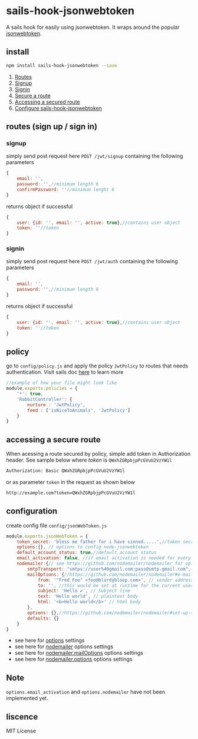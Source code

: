 # sails-hook-jsonwebtoken

A sails hook for easily using jsonwebtoken. It wraps around the popular [jsonwebtoken](https://github.com/auth0/node-jsonwebtoken).

## install

```bash
npm install sails-hook-jsonwebtoken --save
```
1. [Routes](#routes-sign-up--sign-in)
  1. [Signup](#signup)
  2. [Signin](#signin)
2. [Secure a route](#policy)
3. [Accessing a secured route](#accessing-a-secure-route)
4. [Configure sails-hook-jsonwebtoken](#configuration)


## routes (sign up / sign in)

### signup

simply send post request here `POST /jwt/signup` containing the following parameters

```javascript
{
    email: '',
    password: '',//minimum length 6
    confirmPassword: ''//minimum lenght 6
}
```

returns object if successful

```javascript
{
    user: {id: '', email: '', active: true},//contains user object
    token: ''//token
}
```

### signin

simply send post request here `POST /jwt/auth` containing the following parameters

```javascript
{
    email: '',
    password: '',//minimum length 6
}
```

returns object if successful

```javascript
{
    user: {id: '', email: '', active: true},//contains user object
    token: ''//token
}
```

## policy

go to `config/policy.js` and apply the policy `JwtPolicy` to routes that needs authentication.
Visit sails doc [here](http://sailsjs.org/documentation/concepts/policies#?to-apply-a-policy-to-a-specific-controller-action) to learn more

```javascript
//example of how your file might look like
module.exports.policies = {
    '*': true,
    'RabbitController': {
        nurture : 'JwtPolicy',
        feed : ['isNiceToAnimals', 'JwtPolicy']
    }
}
```

## accessing a secure route

When acessing a route secured by policy, simple add token in Authorization header. See sample below where *token* is
`QWxhZGRpbjpPcGVuU2VzYW1l`

```html
Authorization: Basic QWxhZGRpbjpPcGVuU2VzYW1l
```

or as parameter `token` in the request as shown below

```html
http://example.com?token=QWxhZGRpbjpPcGVuU2VzYW1l
```

## configuration

create config file `config/jsonWebToken.js`

```javascript
module.exports.jsonWebToken = {
    token_secret: 'bless me father for i have sinned.....',//token secret
    options:{}, // options to config node-jsonwebtoken
    default_account_status: true,//default account status
    email_activation: false, //if email activation is needed for every account created
    nodemailer:{// see https://github.com/nodemailer/nodemailer for options
        smtpTransport: "smtps://user%40gmail.com:pass@smtp.gmail.com",
        mailOptions: {//https://github.com/nodemailer/nodemailer#e-mail-message-fields
            from: '"Fred Foo" <foo@blurdybloop.com>', // sender address
            to: '', //this would be set at runtime for the current user trying to signup
            subject: 'Hello ✔', // Subject line
            text: 'Hello world', // plaintext body
            html: '<b>Hello world</b>' // html body
        },
        options: {},//https://github.com/nodemailer/nodemailer#set-up-smtp
        defaults: {}
    }
}
```

* see here for [options](https://github.com/auth0/node-jsonwebtoken#usage) settings
* see here for [nodemailer](https://github.com/nodemailer/nodemailer) options settings
* see here for [nodemailer.mailOptions](https://github.com/nodemailer/nodemailer#e-mail-message-fields) options settings
* see here for [nodemailer.options](https://github.com/nodemailer/nodemailer#set-up-smtp) options settings

## Note

`options.email_activation` and `options.nodemailer` have not been implemented yet.

## liscence

MIT License

